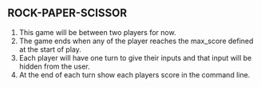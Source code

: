 ## ROCK-PAPER-SCISSOR
1. This game will be between two players for now.
2. The game ends when any of the player reaches the max_score defined at the start of play.
3. Each player will have one turn to give their inputs and that input will be hidden from the user.
4. At the end of each turn show each players score in the command line.